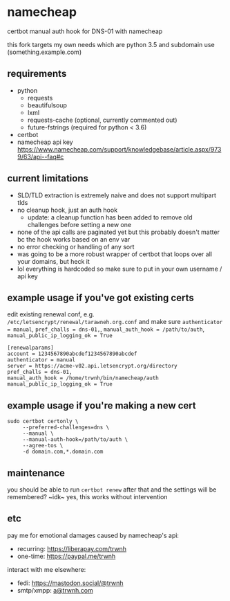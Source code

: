 # namecheap
certbot manual auth hook for DNS-01 with namecheap

this fork targets my own needs which are python 3.5 and subdomain use (something.example.com)

## requirements
- python
  - requests
  - beautifulsoup
  - lxml
  - requests-cache (optional, currently commented out)
  - future-fstrings (required for python < 3.6)
- certbot
- namecheap api key https://www.namecheap.com/support/knowledgebase/article.aspx/9739/63/api--faq#c

## current limitations
- SLD/TLD extraction is extremely naive and does not support multipart tlds
- no cleanup hook, just an auth hook
  - update: a cleanup function has been added to remove old challenges before setting a new one
- none of the api calls are paginated yet but this probably doesn't matter bc the hook works based on an env var
- no error checking or handling of any sort
- was going to be a more robust wrapper of certbot that loops over all your domains, but heck it
- lol everything is hardcoded so make sure to put in your own username / api key

## example usage if you've got existing certs
edit existing renewal conf, e.g. `/etc/letsencrypt/renewal/tarawneh.org.conf` and make sure `authenticator = manual`, `pref_challs = dns-01,`, `manual_auth_hook = /path/to/auth`, `manual_public_ip_logging_ok = True`
```
[renewalparams]
account = 1234567890abcdef1234567890abcdef
authenticator = manual
server = https://acme-v02.api.letsencrypt.org/directory
pref_challs = dns-01,
manual_auth_hook = /home/trwnh/bin/namecheap/auth
manual_public_ip_logging_ok = True
```

## example usage if you're making a new cert

```
sudo certbot certonly \
     --preferred-challenges=dns \
     --manual \
     --manual-auth-hook=/path/to/auth \
     --agree-tos \
     -d domain.com,*.domain.com
```

## maintenance

you should be able to run `certbot renew` after that and the settings will be remembered? ~idk~ yes, this works without intervention

## etc

pay me for emotional damages caused by namecheap's api:
- recurring: https://liberapay.com/trwnh
- one-time: https://paypal.me/trwnh

interact with me elsewhere:
- fedi: https://mastodon.social/@trwnh
- smtp/xmpp: a@trwnh.com
